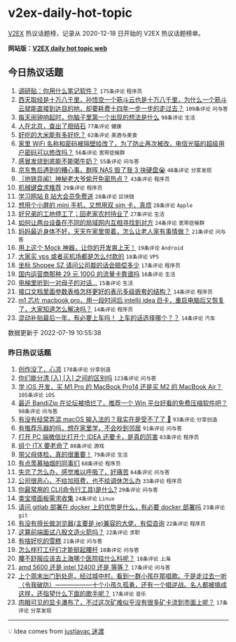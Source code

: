 # v2ex-daily-hot-topic

[V2EX](https://www.v2ex.com/) 热议话题榜，记录从 2020-12-18 日开始的 V2EX 热议话题榜单。

**网站版：[V2EX daily hot topic web](https://boojack.github.io/v2ex-daily-hot-topic-web/)**

## 今日热议话题

<!-- TODAY BEGIN -->

1. [调研贴：你用什么笔记软件？](https://www.v2ex.com/t/867254) `175条评论` `程序员`
1. [西天取经是十万八千里，孙悟空一个筋斗云也是十万八千里，为什么一个筋斗云就能直接到达目的地，却要耗费十四年一步一步的走过去？](https://www.v2ex.com/t/867156) `109条评论` `问与答`
1. [每天闹钟响起时，你脑子里第一个出现的想法是什么](https://www.v2ex.com/t/867213) `98条评论` `生活`
1. [人在北京，查出了胆结石](https://www.v2ex.com/t/867195) `77条评论` `健康`
1. [好吃的大米能有多好吃？](https://www.v2ex.com/t/867227) `62条评论` `美酒与美食`
1. [家里 WiFi 名称和密码被隔壁给改了，为了防止再次被改，电信光猫的超级用户密码可以修改吗？](https://www.v2ex.com/t/867189) `56条评论` `宽带症候群`
1. [感冒发烧到底能不能喝牛奶？](https://www.v2ex.com/t/867226) `55条评论` `问与答`
1. [京东售后遇到的糟心事，群晖 NAS 毁了我 3 块硬盘😭](https://www.v2ex.com/t/867178) `48条评论` `分享发现`
1. [［地铁异闻］神秘老大爷偷开免密热点？](https://www.v2ex.com/t/867151) `43条评论` `程序员`
1. [机械键盘求推荐](https://www.v2ex.com/t/867290) `29条评论` `程序员`
1. [学习网站 B 站大会员免费送](https://www.v2ex.com/t/867219) `28条评论` `区块链`
1. [想用个小屏的 mini 手机，又想用双 sim 卡，真烦](https://www.v2ex.com/t/867216) `28条评论` `Apple`
1. [好兄弟的工地停工了；回老家农村待业了](https://www.v2ex.com/t/867285) `27条评论` `生活`
1. [如何让两台设备在不同的局域网内互相寻找到对方](https://www.v2ex.com/t/867224) `24条评论` `宽带症候群`
1. [妈妈最近身体不好，天天在家里带着，怎么让老人家有事情做？](https://www.v2ex.com/t/867235) `21条评论` `问与答`
1. [用上这个 Mock 神器，让你的开发爽上天！](https://www.v2ex.com/t/867293) `19条评论` `Android`
1. [大家买 vps 或者买机场都是怎么付款的](https://www.v2ex.com/t/867208) `18条评论` `VPS`
1. [坐标 Shopee SZ,请问公司裁的话会赔偿多少](https://www.v2ex.com/t/867273) `17条评论` `程序员`
1. [国内运营商那种 29 元 100G 的流量卡靠谱吗](https://www.v2ex.com/t/867186) `16条评论` `生活`
1. [电梯里听到一对母子的对话...](https://www.v2ex.com/t/867324) `15条评论` `生活`
1. [接口文档里面参数表格怎样更好的表示多级嵌套的结构？](https://www.v2ex.com/t/867291) `14条评论` `程序员`
1. [m1 芯片 macbook pro，用一段时间后 intellij idea 巨卡，重启电脑后又恢复了，大家知道怎么解决吗？](https://www.v2ex.com/t/867278) `14条评论` `程序员`
1. [混动补贴最后一年，有必要上车吗！ 上车的话选择哪个？？](https://www.v2ex.com/t/867258) `14条评论` `汽车`

数据更新于 2022-07-19 10:55:38

<!-- TODAY END -->

### 昨日热议话题

<!-- YESTERDAY BEGIN -->

1. [创作没了，心凉](https://www.v2ex.com/t/867078) `178条评论` `分享创造`
1. [你们能分清 [入] [⼊] 之间的区别吗](https://www.v2ex.com/t/866890) `123条评论` `问与答`
1. [学 iOS 开发，买 M1 Pro 的 MacBook Pro14 还是买 M2 的 MacBook Air？](https://www.v2ex.com/t/866938) `105条评论` `iOS`
1. [最近 BandiZip 在论坛被喷烂了，推荐一个 Win 平台好看的免费压缩软件吧？](https://www.v2ex.com/t/866925) `98条评论` `问与答`
1. [有没有经常弄混 macOS 输入法的？我实在是受不了了 😤](https://www.v2ex.com/t/866880) `93条评论` `分享创造`
1. [有推荐乐器的吗，想在家里学，不会吵到邻居](https://www.v2ex.com/t/866915) `91条评论` `问与答`
1. [打开 PC 端微信比打开个 IDEA 还要卡，是真的厉害](https://www.v2ex.com/t/866882) `83条评论` `程序员`
1. [组个 ITX 要老命了](https://www.v2ex.com/t/866912) `80条评论` `游戏`
1. [带父母体检，真的很重要！](https://www.v2ex.com/t/866928) `79条评论` `生活`
1. [有点羡慕抽烟的同事们](https://www.v2ex.com/t/867027) `68条评论` `程序员`
1. [失恋了怎么办，感觉难以呼吸了，好痛苦](https://www.v2ex.com/t/866898) `64条评论` `问与答`
1. [公司很恶心，不给加班费，也不给调休怎么办](https://www.v2ex.com/t/867054) `33条评论` `程序员`
1. [你最常用的 CLI(命令行工具)是什么?](https://www.v2ex.com/t/867016) `29条评论` `问与答`
1. [类宝塔面板需求收集](https://www.v2ex.com/t/867082) `24条评论` `Linux`
1. [请问 gitlab 部署在 docker 上的优势是什么，有必要 docker 部署吗](https://www.v2ex.com/t/867033) `23条评论` `git`
1. [有没有擅长做浏览器(主要是 ie)兼容的大佬，有偿咨询](https://www.v2ex.com/t/867045) `22条评论` `程序员`
1. [这算前端面试八股文造火箭吗？](https://www.v2ex.com/t/866998) `22条评论` `求职`
1. [有啥好吃的雪糕](https://www.v2ex.com/t/866994) `21条评论` `问与答`
1. [怎么样打工仔们才能挺起腰杆](https://www.v2ex.com/t/867059) `18条评论` `问与答`
1. [腰不舒服应该去上海哪个医院挂什么科呢？](https://www.v2ex.com/t/867034) `18条评论` `上海`
1. [amd 5600 还是 intel 12400 还是 等等？](https://www.v2ex.com/t/867142) `17条评论` `问与答`
1. [上个周末出门到处逛，经过城中村，看到一群小孩在那唱歌。于是走过去一听（令我破防）——————十个小孩久孤勇，还有一个唱逆战。名人都被搞成这样，还指望什么下面的歌手呢？](https://www.v2ex.com/t/867081) `17条评论` `音乐`
1. [肉眼可见的显卡瀑布了，不过这次矿难似乎没有很多矿卡流到市面上呢？](https://www.v2ex.com/t/866894) `17条评论` `分享发现`

<!-- YESTERDAY END -->

---

💡 Idea comes from [justjavac 迷渡](https://github.com/justjavac/)
